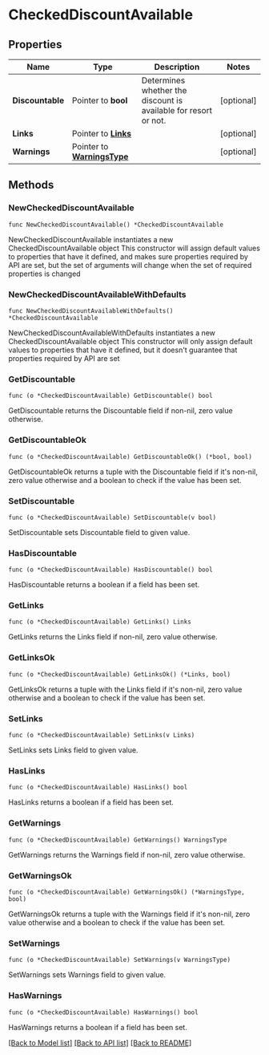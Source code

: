 # CheckedDiscountAvailable

## Properties

Name | Type | Description | Notes
------------ | ------------- | ------------- | -------------
**Discountable** | Pointer to **bool** | Determines whether the discount is available for resort or not. | [optional] 
**Links** | Pointer to [**Links**](Links.md) |  | [optional] 
**Warnings** | Pointer to [**WarningsType**](WarningsType.md) |  | [optional] 

## Methods

### NewCheckedDiscountAvailable

`func NewCheckedDiscountAvailable() *CheckedDiscountAvailable`

NewCheckedDiscountAvailable instantiates a new CheckedDiscountAvailable object
This constructor will assign default values to properties that have it defined,
and makes sure properties required by API are set, but the set of arguments
will change when the set of required properties is changed

### NewCheckedDiscountAvailableWithDefaults

`func NewCheckedDiscountAvailableWithDefaults() *CheckedDiscountAvailable`

NewCheckedDiscountAvailableWithDefaults instantiates a new CheckedDiscountAvailable object
This constructor will only assign default values to properties that have it defined,
but it doesn't guarantee that properties required by API are set

### GetDiscountable

`func (o *CheckedDiscountAvailable) GetDiscountable() bool`

GetDiscountable returns the Discountable field if non-nil, zero value otherwise.

### GetDiscountableOk

`func (o *CheckedDiscountAvailable) GetDiscountableOk() (*bool, bool)`

GetDiscountableOk returns a tuple with the Discountable field if it's non-nil, zero value otherwise
and a boolean to check if the value has been set.

### SetDiscountable

`func (o *CheckedDiscountAvailable) SetDiscountable(v bool)`

SetDiscountable sets Discountable field to given value.

### HasDiscountable

`func (o *CheckedDiscountAvailable) HasDiscountable() bool`

HasDiscountable returns a boolean if a field has been set.

### GetLinks

`func (o *CheckedDiscountAvailable) GetLinks() Links`

GetLinks returns the Links field if non-nil, zero value otherwise.

### GetLinksOk

`func (o *CheckedDiscountAvailable) GetLinksOk() (*Links, bool)`

GetLinksOk returns a tuple with the Links field if it's non-nil, zero value otherwise
and a boolean to check if the value has been set.

### SetLinks

`func (o *CheckedDiscountAvailable) SetLinks(v Links)`

SetLinks sets Links field to given value.

### HasLinks

`func (o *CheckedDiscountAvailable) HasLinks() bool`

HasLinks returns a boolean if a field has been set.

### GetWarnings

`func (o *CheckedDiscountAvailable) GetWarnings() WarningsType`

GetWarnings returns the Warnings field if non-nil, zero value otherwise.

### GetWarningsOk

`func (o *CheckedDiscountAvailable) GetWarningsOk() (*WarningsType, bool)`

GetWarningsOk returns a tuple with the Warnings field if it's non-nil, zero value otherwise
and a boolean to check if the value has been set.

### SetWarnings

`func (o *CheckedDiscountAvailable) SetWarnings(v WarningsType)`

SetWarnings sets Warnings field to given value.

### HasWarnings

`func (o *CheckedDiscountAvailable) HasWarnings() bool`

HasWarnings returns a boolean if a field has been set.


[[Back to Model list]](../README.md#documentation-for-models) [[Back to API list]](../README.md#documentation-for-api-endpoints) [[Back to README]](../README.md)


